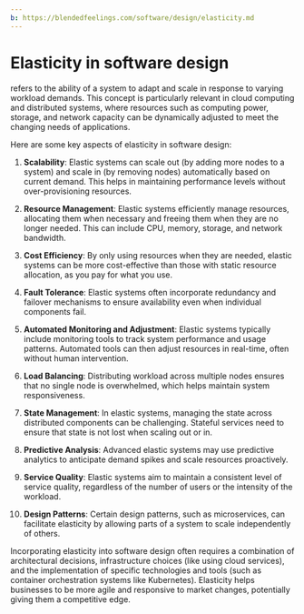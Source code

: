 ```yaml
---
b: https://blendedfeelings.com/software/design/elasticity.md
---
```


# Elasticity in software design 
refers to the ability of a system to adapt and scale in response to varying workload demands. This concept is particularly relevant in cloud computing and distributed systems, where resources such as computing power, storage, and network capacity can be dynamically adjusted to meet the changing needs of applications.

Here are some key aspects of elasticity in software design:

1. **Scalability**: Elastic systems can scale out (by adding more nodes to a system) and scale in (by removing nodes) automatically based on current demand. This helps in maintaining performance levels without over-provisioning resources.

2. **Resource Management**: Elastic systems efficiently manage resources, allocating them when necessary and freeing them when they are no longer needed. This can include CPU, memory, storage, and network bandwidth.

3. **Cost Efficiency**: By only using resources when they are needed, elastic systems can be more cost-effective than those with static resource allocation, as you pay for what you use.

4. **Fault Tolerance**: Elastic systems often incorporate redundancy and failover mechanisms to ensure availability even when individual components fail.

5. **Automated Monitoring and Adjustment**: Elastic systems typically include monitoring tools to track system performance and usage patterns. Automated tools can then adjust resources in real-time, often without human intervention.

6. **Load Balancing**: Distributing workload across multiple nodes ensures that no single node is overwhelmed, which helps maintain system responsiveness.

7. **State Management**: In elastic systems, managing the state across distributed components can be challenging. Stateful services need to ensure that state is not lost when scaling out or in.

8. **Predictive Analysis**: Advanced elastic systems may use predictive analytics to anticipate demand spikes and scale resources proactively.

9. **Service Quality**: Elastic systems aim to maintain a consistent level of service quality, regardless of the number of users or the intensity of the workload.

10. **Design Patterns**: Certain design patterns, such as microservices, can facilitate elasticity by allowing parts of a system to scale independently of others.

Incorporating elasticity into software design often requires a combination of architectural decisions, infrastructure choices (like using cloud services), and the implementation of specific technologies and tools (such as container orchestration systems like Kubernetes). Elasticity helps businesses to be more agile and responsive to market changes, potentially giving them a competitive edge.
